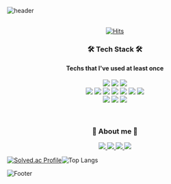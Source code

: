 ![header](https://capsule-render.vercel.app/api?type=slice&color=Fe0166&height=150&section=header&text=Hello%20World🛫🛬🌏%20I'm%20GYURI%20PARK&fontSize=50&fontColor=0000fe&animation=fadeIn&fontAlignY=50&desc=%20&descAlignY=62&descAlign=62)
</br>
</br>

<div align="center"> 
  
  [![Hits](https://hits.seeyoufarm.com/api/count/incr/badge.svg?url=https%3A%2F%2Fgithub.com%2FGYURI-PARK&count_bg=%2379C83D&title_bg=%23555555&icon=github.svg&icon_color=%23E7E7E7&title=hits&edge_flat=false)](https://hits.seeyoufarm.com)

  </div>


<h3 align="center">🛠 Tech Stack 🛠</h3>
<h4 align="center">Techs that I've used at least once</h4>

<p align="center">
<img src="https://img.shields.io/badge/Python-3766AB?style=flat-square&logo=Python&logoColor=white"/> 
<img src="https://img.shields.io/badge/Django-092E20?style=flat-square&logo=Django&logoColor=white"/>
<img src="https://img.shields.io/badge/Node.js-339933?style=flat-square&logo=Node.js&logoColor=white"/>
</br>
<img src="https://img.shields.io/badge/Html-E34F26?style=flat-square&logo=HTML5&logoColor=white"/>
<img src="https://img.shields.io/badge/CSS-1572B6?style=flat-square&logo=CSS3&logoColor=white"/> 
<img src="https://img.shields.io/badge/JavaScript-F7DF1E?style=flat-square&logo=JavaScript&logoColor=black"/>
<img src="https://img.shields.io/badge/Swift-F05138?style=flat-square&logo=Swift&logoColor=white"/>
<img src="https://img.shields.io/badge/R-276DC3?style=flat-square&logo=R&logoColor=white"/>
<img src="https://img.shields.io/badge/PostgreSQL-4169E1?style=flat-square&logo=PostgreSQL&logoColor=white"/>
<img src="https://img.shields.io/badge/Qgis-589632?style=flat-square&logo=Qgis&logoColor=white"/>
</br>
<img src="https://img.shields.io/badge/Adobe Photoshop-31A8FF?style=flat-square&logo=Adobe Photoshop&logoColor=white"/>
<img src="https://img.shields.io/badge/Adobe Illustrator-FF9A00?style=flat-square&logo=Adobe Illustrator&logoColor=white"/>
<img src="https://img.shields.io/badge/Figma-F24E1E?style=flat-square&logo=Figma&logoColor=white"/>
</p>
</br>
<h3 align="center">🐾 About me 🐾</h3>
<p align="center">
<a href="https://www.notion.so/26bf90acf24f46f6a7fe685188a2ad81"><img src="https://img.shields.io/badge/Notion-000000?style=flat-square&logo=Notion&logoColor=white"/>  
<a href="https://gyurisinzorba.tistory.com"><img src="https://img.shields.io/badge/Blog-c8c8c8?style=flat-square&logo=Tistory&logoColor=white"/>
<a href="https://www.instagram.com/hi.gyu_ri/"><img src="https://img.shields.io/badge/Instagram-E4405F?style=flat-square&logo=Instagram&logoColor=white"/> 
<a href="https://linktr.ee/gyuri_park"><img src="https://img.shields.io/badge/Linktree-39E09B?style=flat-square&logo=Linktree&logoColor=white"/>
</p>


[![Solved.ac Profile](http://mazassumnida.wtf/api/generate_badge?boj=stepania99)](https://solved.ac/stepania99)![Top Langs](https://github-readme-stats.vercel.app/api/top-langs/?username=GYURI-PARK&layout=compact&theme=dark)

 
![Footer](https://capsule-render.vercel.app/api?type=slice&color=fe0166&height=150&section=footer&rotate=180)
